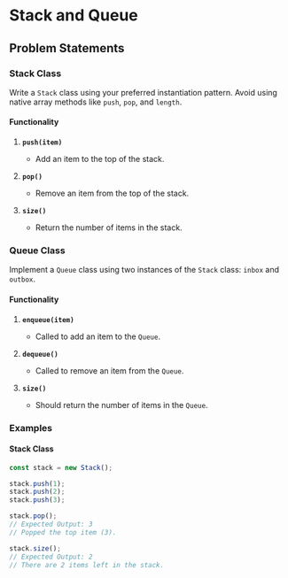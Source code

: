 # Stack and Queue

## Problem Statements

### Stack Class

Write a `Stack` class using your preferred instantiation pattern. Avoid using native array methods like `push`, `pop`, and `length`.

#### Functionality

1. **`push(item)`**
   - Add an item to the top of the stack.

2. **`pop()`**
   - Remove an item from the top of the stack.

3. **`size()`**
   - Return the number of items in the stack.

### Queue Class

Implement a `Queue` class using two instances of the `Stack` class: `inbox` and `outbox`.

#### Functionality

1. **`enqueue(item)`**
   - Called to add an item to the `Queue`.

2. **`dequeue()`**
   - Called to remove an item from the `Queue`.

3. **`size()`**
   - Should return the number of items in the `Queue`.

### Examples

#### Stack Class

```javascript
const stack = new Stack();

stack.push(1);
stack.push(2);
stack.push(3);

stack.pop();
// Expected Output: 3
// Popped the top item (3).

stack.size();
// Expected Output: 2
// There are 2 items left in the stack.
